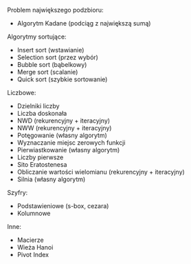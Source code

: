 Problem największego podzbioru:
- Algorytm Kadane (podciąg z największą sumą)

Algorytmy sortujące:
- Insert sort (wstawianie)
- Selection sort (przez wybór)
- Bubble sort (bąbelkowy)
- Merge sort (scalanie)
- Quick sort (szybkie sortowanie)

Liczbowe:
- Dzielniki liczby
- Liczba doskonała
- NWD (rekurencyjny + iteracyjny)
- NWW (rekurencyjny + iteracyjny)
- Potęgowanie (własny algorytm)
- Wyznaczanie miejsc zerowych funkcji
- Pierwiastkowanie (własny algorytm)
- Liczby pierwsze
- Sito Eratostenesa
- Obliczanie wartości wielomianu (rekurencyjny + iteracyjny)
- Silnia (własny algorytm)

Szyfry:
- Podstawieniowe (s-box, cezara)
- Kolumnowe

Inne:
- Macierze
- Wieża Hanoi
- Pivot Index